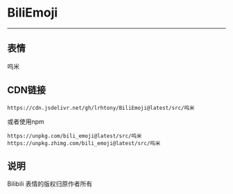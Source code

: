 # BiliEmoji
---
## 表情
呜米
## CDN链接
```
https://cdn.jsdelivr.net/gh/lrhtony/BiliEmoji@latest/src/呜米
```
或者使用npm
```
https://unpkg.com/bili_emoji@latest/src/呜米
https://unpkg.zhimg.com/bili_emoji@latest/src/呜米
```
## 说明
Bilibili 表情的版权归原作者所有
